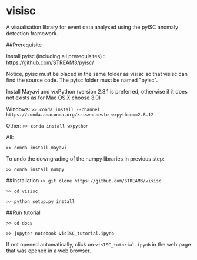 # visisc
A visualisation library for event data analysed using the pyISC anomaly detection framework.

##Prerequisite

Install pyisc (including all prerequisites) : https://github.com/STREAM3/pyisc/

Notice, pyisc must be placed in the same folder as visisc so that visisc can find the source code. The pyisc folder must be named "pyisc".

Install Mayavi and wxPython (version 2.8.1 is preferred, otherwise if it does not exists as for Mac OS X choose 3.0)

Windows:
`>> conda install --channel https://conda.anaconda.org/krisvanneste wxpython==2.8.12`

Other:
`>> conda install wxpython`

All:

`>> conda install mayavi`

To undo the downgrading of the numpy libraries in previous step:

`>> conda install numpy`


##Installation
`>> git clone https://github.com/STREAM3/visisc`

`>> cd visisc`

`>> python setup.py install`

##Run tutorial

`>> cd docs`

`>> jupyter notebook visISC_tutorial.ipynb`

If not opened automatically, click  on `visISC_tutorial.ipynb` in the web page that was opened in a web browser.
